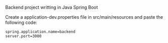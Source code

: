 Backend project writting in Java Spring Boot

Create a application-dev.properties file in src/main/resources and paste the following code:
```
spring.application.name=backend
server.port=3000
```